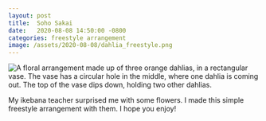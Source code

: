 ```yaml
---
layout: post
title:  Soho Sakai
date:   2020-08-08 14:50:00 -0800
categories: freestyle arrangement
image: /assets/2020-08-08/dahlia_freestyle.png
---
```


![A floral arrangement made up of three orange dahlias, in a rectangular vase. The vase has a circular hole in the middle, where one dahlia is coming out. The top of the vase dips down, holding two other dahlias.](/assets/2020-08-08/dahlia_freestyle.png)

My ikebana teacher surprised me with some flowers. I made this simple freestyle arrangement with them. I hope you enjoy!
